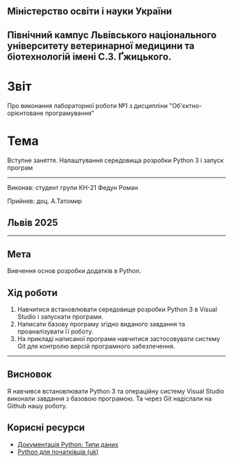 ## Міністерство освіти і науки України

## Північний кампус Львівського національного університету ветеринарної медицини та біотехнологій імені С.З. Ґжицького.

# Звіт
Про виконання лабораторної роботи №1 з дисципліни "Об'єктно-орієнтоване програмування"

# Тема
Вступне заняття. Налаштування середовища розробки Python 3 і запуск програм

---

Виконав: студент групи КН-21 Федун Роман

Прийняв: доц. А.Татомир

## Львів 2025

---

## Мета
Вивчення основ розробки додатків в Python.

## Хід роботи

1. Навчитися встановлювати середовище розробки Python 3 в Visual Studio і запускати програми.
2. Написати базову програму згідно виданого завдання та проаналізувати її роботу.
3. На прикладі написаної програми навчитися застосовувати систему Git для контролю версій програмного забезпечення.
---

## Висновок
Я навчився встановлювати Python 3 та операційну систему Visual Studio виконали завдання з базовою програмою. Та через Git надіслали на Github нашу роботу.

## Корисні ресурси

- [Документація Python: Типи даних](https://www.learnpython.org/en/Variables_and_Types)
- [Python для початківців (uk)](https://uk.wikipedia.org/wiki/Python)